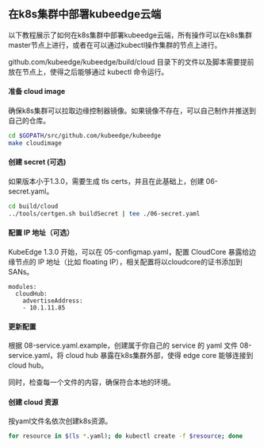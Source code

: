 

## 在k8s集群中部署kubeedge云端

以下教程展示了如何在k8s集群中部署kubeedge云端，所有操作可以在k8s集群master节点上进行，或者在可以通过kubectl操作集群的节点上进行。

github.com/kubeedge/kubeedge/build/cloud 目录下的文件以及脚本需要提前放在节点上，使得之后能够通过 kubectl 命令运行。

#### 准备 cloud image

确保k8s集群可以拉取边缘控制器镜像。如果镜像不存在，可以自己制作并推送到自己的仓库。

```bash
cd $GOPATH/src/github.com/kubeedge/kubeedge
make cloudimage
```



#### 创建 secret (可选)

如果版本小于1.3.0，需要生成 tls certs，并且在此基础上，创建 06-secret.yaml。

```bash
cd build/cloud
../tools/certgen.sh buildSecret | tee ./06-secret.yaml
```



#### 配置 IP 地址（可选）

KubeEdge 1.3.0 开始，可以在 05-configmap.yaml，配置 CloudCore 暴露给边缘节点的 IP 地址（比如 floating IP），相关配置将以cloudcore的证书添加到SANs。

```
modules:
  cloudHub:
    advertiseAddress:
    - 10.1.11.85
```



#### 更新配置

根据 08-service.yaml.example，创建属于你自己的 service 的 yaml 文件 08-service.yaml，将 cloud hub 暴露在k8s集群外部，使得 edge core 能够连接到 cloud hub。

同时，检查每一个文件的内容，确保符合本地的环境。



#### 创建 cloud 资源

按yaml文件名依次创建k8s资源。

```bash
for resource in $(ls *.yaml); do kubectl create -f $resource; done
```


